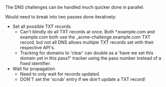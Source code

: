 The DNS challenges can be handled much quicker done in parallel.

Would need to break into two passes done iteratively:
* Set all possible TXT records
  * Can't blindly do all TXT records at once. Both *.example.com
    and example.com both use the _acme-challenge.example.com TXT
    record, but not all DNS allows multiple TXT records set with
    their respective API's.
  * Tracking for domains to 'clear' can double as a 'have we set
    this domain yet in this pass?' tracker using the pass number
    instead of a fixed identifier.
* Wait for propagation
  * Need to only wait for records updated.
  * DON'T set the 'scrub' entry if we don't update a TXT record!
